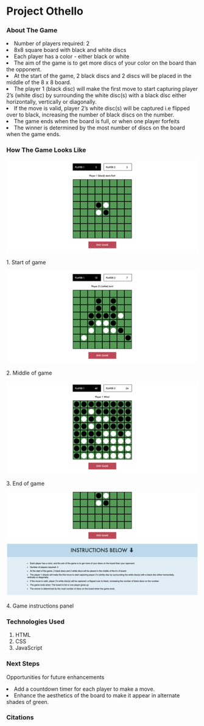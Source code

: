 # Project Othello

### About The Game

<p>
<li> Number of players required: 2
<li> 8x8 square board with black and white discs
<li> Each player has a color - either black or white
<li> The aim of the game is to get more discs of your color on the board than the opponent.
<li> At the start of the game, 2 black discs and 2 discs will be placed in the middle of the 8 x 8 board.
<li> The player 1 (black disc) will make the first move to start capturing player 2’s (white disc) by surrounding the white disc(s) with a black disc either horizontally, vertically or diagonally.
<li> If the move is valid, player 2’s white disc(s) will be captured i.e flipped over to black, increasing the number of black discs on the number.
<li>The game ends when the board is full, or when one player forfeits
<li> The winner is determined by the most number of discs on the board when the game ends.
</p>

### How The Game Looks Like

![Image at the start of the game](src/othello-startofgame.png)

<p>1. Start of game </p>

![Image mid game](src/othello-midgame.png)

<p>2. Middle of game </p>

![Image at the end of the game](src/othello-endofgame.png)

<p>3. End of game</p>

![Game instructions](src/othello-instructions.png)

<p>4. Game instructions panel</p>

### Technologies Used

1. HTML
2. CSS
3. JavaScript

### Next Steps

Opportunities for future enhancements

<li> Add a countdown timer for each player to make a move.
<li> Enhance the aesthetics of the board to make it appear in alternate shades of green.

### Citations
